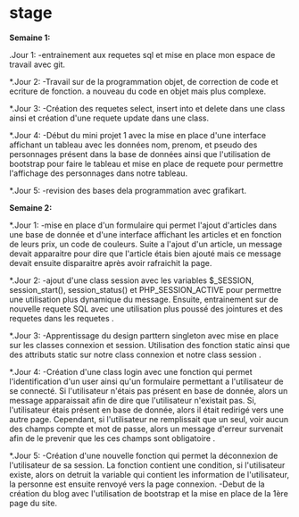 # stage
**Semaine 1:**

.Jour 1: 
    -entrainement aux requetes sql et mise en  place mon espace de travail avec git.

*.Jour 2:
    -Travail sur de la programmation objet, de correction de code et ecriture de fonction. a nouveau du code en objet mais plus          complexe.

*.Jour 3:
    -Création des requetes select, insert into et delete dans une class ainsi et création d'une requete update dans une class.

*.Jour 4:
    -Début du mini projet 1 avec la mise en place d'une interface affichant un tableau avec les données nom, prenom, et pseudo des       personnages présent dans la base de données ainsi que l'utilisation de bootstrap pour faire le tableau et mise en place de requete      pour permettre l'affichage des personnages dans notre tableau.

*.Jour 5:
    -revision des bases dela programmation avec grafikart.

**Semaine 2:**

*.Jour 1:
    -mise en place d'un formulaire qui permet l'ajout d'articles dans une base de donnée et d'une interface affichant les articles et en fonction de leurs prix, un code de couleurs. Suite a l'ajout d'un article, un message devait apparaitre pour dire que l'article étais bien ajouté mais ce message devait ensuite disparaitre après avoir rafraichit la page.

*.Jour 2:
    -ajout d'une class session avec les variables $_SESSION, session_start(), session_status() et PHP_SESSION_ACTIVE pour permettre une utilisation plus dynamique du message. Ensuite, entrainement sur de nouvelle requete SQL avec une utilisation plus poussé des jointures et des requetes dans les requetes .

*.Jour 3:
    -Apprentissage du design parttern singleton avec mise en place sur les classes connexion et session. Utilisation des fonction static ainsi que des attributs static sur notre class connexion et notre class session .

*.Jour 4:
    -Création d'une class login avec une fonction qui permet l'identification d'un user ainsi qu'un formulaire permettant a l'utilisateur de se connecté. Si l'utilisateur n'étais pas présent en base de donnée, alors un message apparaissait afin de dire que l'utilisateur n'existait pas. Si, l'utilisateur étais présent en base de donnée, alors il était redirigé vers une autre page. Cependant, si l'utilisateur ne remplissait que un seul, voir aucun des champs compte et mot de passe, alors un message d'erreur survenait afin de le prevenir que les ces champs sont obligatoire . 

*.Jour 5:
    -Création d'une nouvelle fonction qui permet la déconnexion de l'utilisateur de sa session. La fonction contient une condition, si l'utilisateur existe, alors on detruit la variable qui contient les information de l'utilisateur, la personne est ensuite renvoyé vers la page connexion. 
    -Debut de la création du blog avec l'utilisation de bootstrap et la mise en place de la 1ère page du site. 
